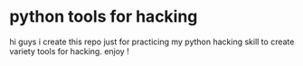 # python tools for hacking
hi guys i create this repo just for practicing my python hacking skill to create variety tools for hacking. enjoy !

